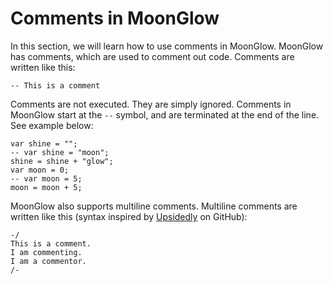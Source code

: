<!-- comments.md -->

# Comments in MoonGlow

In this section, we will learn how to use comments in MoonGlow.
MoonGlow has comments, which are used to comment out code. Comments are written like this:

```MoonGlow
-- This is a comment
```

Comments are not executed. They are simply ignored. Comments in MoonGlow start at the `--` symbol, and are terminated at the end of the line. See example below:

```MoonGlow
var shine = "";
-- var shine = "moon";
shine = shine + "glow";
var moon = 0;
-- var moon = 5;
moon = moon + 5;
```

MoonGlow also supports multiline comments. Multiline comments are written like this (syntax inspired by [Upsidedly](https://github.com/Upsidedly) on GitHub):

```MoonGlow
-/
This is a comment.
I am commenting.
I am a commentor. 
/-
```
